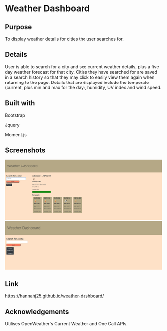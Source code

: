 # Weather Dashboard

## Purpose

To display weather details for cities the user searches for.

## Details

User is able to search for a city and see current weather details, plus a five day weather forecast for that city. Cities they have searched for are saved in a search history so that they may click to easily view them again when returning to the page. Details that are displayed include the temperate (current, plus min and max for the day), humidity, UV index and wind speed.

## Built with

Bootstrap

Jquery

Moment.js

## Screenshots

![screenshot1](./assets/images/screenshot1.png)
![screenshot2](./assets/images/screenshot2.png)

## Link

https://hannahj25.github.io/weather-dashboard/

## Acknowledgements

Utilises OpenWeather's Current Weather and One Call APIs.
